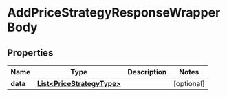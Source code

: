 

# AddPriceStrategyResponseWrapperBody


## Properties

Name | Type | Description | Notes
------------ | ------------- | ------------- | -------------
**data** | [**List&lt;PriceStrategyType&gt;**](PriceStrategyType.md) |  |  [optional]



